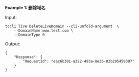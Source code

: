**Example 1: 删除域名**



Input: 

```
tccli live DeleteLiveDomain --cli-unfold-argument  \
    --DomainName www.test.com \
    --DomainType 0
```

Output: 
```
{
    "Response": {
        "RequestId": "eac6b301-a322-493a-8e36-83b295459397"
    }
}
```

